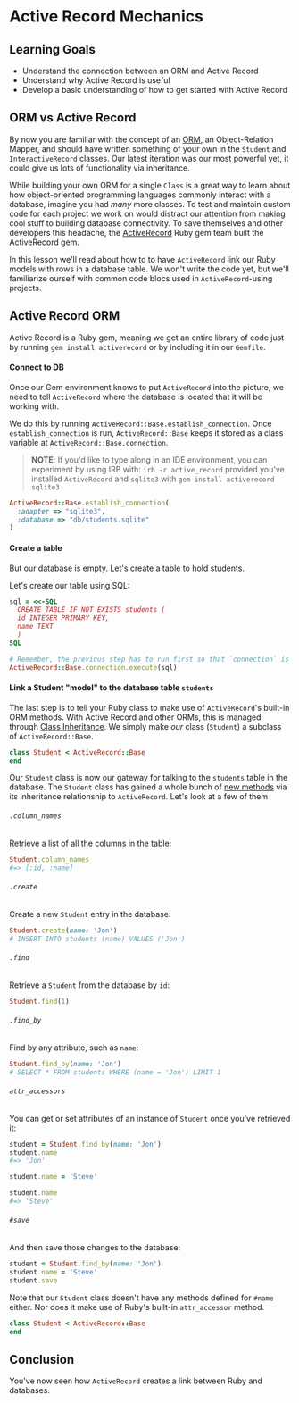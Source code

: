 # Active Record Mechanics

## Learning Goals

- Understand the connection between an ORM and Active Record
- Understand why Active Record is useful
- Develop a basic understanding of how to get started with Active Record

## ORM vs Active Record

By now you are familiar with the concept of an [ORM][], an Object-Relation
Mapper, and should have written something of your own in the `Student` and
`InteractiveRecord` classes. Our latest iteration was our most powerful yet,
it could give us lots of functionality via inheritance.

While building your own ORM for a single `Class` is a great way to learn about
how object-oriented programming languages commonly interact with a database,
imagine you had _many_ more classes. To test and maintain custom code for each
project we work on would distract our attention from making cool stuff to
building database connectivity. To save themselves and other developers this
headache, the [ActiveRecord][ar] Ruby gem team built the [ActiveRecord][ar]
gem.

In this lesson we'll read about how to to have `ActiveRecord` link our Ruby
models with rows in a database table. We won't write the code yet, but we'll
familiarize ourself with common code blocs used in `ActiveRecord`-using
projects.

## Active Record ORM

Active Record is a Ruby gem, meaning we get an entire library of code just by
running `gem install activerecord` or by including it in our `Gemfile`.

#### Connect to DB

Once our Gem environment knows to put `ActiveRecord` into the picture, we need
to tell `ActiveRecord` where the database is located that it will be working
with.

We do this by running `ActiveRecord::Base.establish_connection`. Once
`establish_connection` is run, `ActiveRecord::Base` keeps it stored as a class
variable at `ActiveRecord::Base.connection`.

> **NOTE**: If you'd like to type along in an IDE environment, you can experiment by using
> IRB with: `irb -r active_record` provided you've installed `ActiveRecord` and `sqlite3` with
> `gem install activerecord sqlite3`

```ruby
ActiveRecord::Base.establish_connection(
  :adapter => "sqlite3",
  :database => "db/students.sqlite"
)
```

#### Create a table

But our database is empty. Let's create a table to hold students.

Let's create our table using SQL:

```ruby
sql = <<-SQL
  CREATE TABLE IF NOT EXISTS students (
  id INTEGER PRIMARY KEY,
  name TEXT
  )
SQL

# Remember, the previous step has to run first so that `connection` is set!
ActiveRecord::Base.connection.execute(sql)
```

#### Link a Student "model" to the database table `students`

The last step is to tell your Ruby class to make use of `ActiveRecord`'s
built-in ORM methods. With Active Record and other ORMs, this is managed
through [Class Inheritance][ci]. We simply make _our_ class (`Student`) a
subclass of `ActiveRecord::Base`.

```ruby
class Student < ActiveRecord::Base
end
```

Our `Student` class is now our gateway for talking to the `students` table in
the database. The `Student` class has gained a whole bunch of [new
methods][ar-methods] via its inheritance relationship to `ActiveRecord`. Let's
look at a few of them

###### `.column_names`

Retrieve a list of all the columns in the table:

```ruby
Student.column_names
#=> [:id, :name]
```

###### `.create`

Create a new `Student` entry in the database:

```ruby
Student.create(name: 'Jon')
# INSERT INTO students (name) VALUES ('Jon')
```

###### `.find`

Retrieve a `Student` from the database by `id`:

```ruby
Student.find(1)
```

###### `.find_by`

Find by any attribute, such as `name`:

```ruby
Student.find_by(name: 'Jon')
# SELECT * FROM students WHERE (name = 'Jon') LIMIT 1
```

###### `attr_accessors`

You can get or set attributes of an instance of `Student` once you've retrieved
it:

```ruby
student = Student.find_by(name: 'Jon')
student.name
#=> 'Jon'

student.name = 'Steve'

student.name
#=> 'Steve'
```

###### `#save`

And then save those changes to the database:

```ruby
student = Student.find_by(name: 'Jon')
student.name = 'Steve'
student.save
```

Note that our `Student` class doesn't have any methods defined for `#name`
either. Nor does it make use of Ruby's built-in `attr_accessor` method.

```ruby
class Student < ActiveRecord::Base
end
```

## Conclusion

You've now seen how `ActiveRecord` creates a link between Ruby and databases.



[orm]: http://en.wikipedia.org/wiki/Object-relational_mapping
[ar]: http://guides.rubyonrails.org/active_record_basics.html
[ci]: http://rubylearning.com/satishtalim/ruby_inheritance.html
[ar-methods]: http://guides.rubyonrails.org/active_record_basics.html#creating-active-record-models

